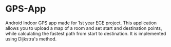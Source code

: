 # GPS-App
Android Indoor GPS app made for 1st year ECE project. This application allows you to upload a map of a room and set start and destination points, while calculating the fastest path from start to destination. It is implemented using Dijkstra's method.
